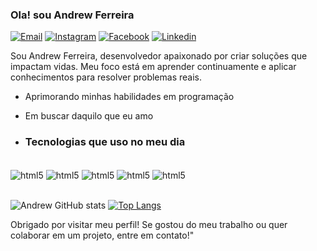 ### Ola! sou Andrew Ferreira 
[![Email](https://img.shields.io/badge/connect-%2300843e.svg?style=for-the-badge&logo=symfony&logoColor=white)](https://andrewblack21.github.io/Portfolio-Andrew-Ferreira/)
[![Instagram](https://img.shields.io/badge/Instagram-E4405F?style=for-the-badge&logo=instagram&logoColor=white
)](https://www.instagram.com/andrewsiilva_/)
[![Facebook](https://img.shields.io/badge/Facebook-1877F2?style=for-the-badge&logo=facebook&logoColor=white)](https://www.facebook.com/AndrewMoraes17/)
[![Linkedin](https://img.shields.io/badge/LinkedIn-0077B5?style=for-the-badge&logo=linkedin&logoColor=white)](https://www.linkedin.com/in/andrew-ferreira-680101197/)

Sou Andrew Ferreira, desenvolvedor apaixonado por criar soluções que impactam vidas. Meu foco está em aprender continuamente e aplicar conhecimentos para resolver problemas reais.


- Aprimorando minhas habilidades em programação 
- Em buscar daquilo que eu amo

- ### Tecnologias que uso no meu dia

<div style="display: inline_block"><br/>
<img align="center" alt="html5" src="https://img.shields.io/badge/HTML5-E34F26?style=for-the-badge&logo=html5&logoColor=white"/>
<img align="center" alt="html5" src="https://img.shields.io/badge/CSS3-1572B6?style=for-the-badge&logo=css3&logoColor=white"/>
<img align="center" alt="html5" src="https://img.shields.io/badge/JavaScript-F7DF1E?style=for-the-badge&logo=javascript&logoColor=black"/>
<img align="center" alt="html5" src="https://img.shields.io/badge/python-3670A0?style=for-the-badge&logo=python&logoColor=ffdd54"/>
<img align="center" alt="html5" src="https://img.shields.io/badge/-ReactJs-61DAFB?logo=react&logoColor=white&style=for-the-badge"/>
 
</div><br/>
 
![Andrew GitHub stats](https://github-readme-stats.vercel.app/api?username=AndrewBlack21&show_icons=true&theme=dark) [![Top Langs](https://github-readme-stats.vercel.app/api/top-langs/?username=AndrewBlack21)](https://github.com/AndrewBlack21/github-readme-stats)








Obrigado por visitar meu perfil! Se gostou do meu trabalho ou quer colaborar em um projeto, entre em contato!"
